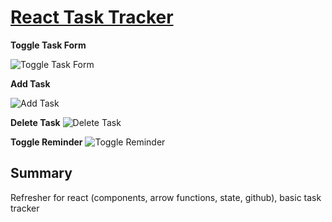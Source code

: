 # [React Task Tracker](http://GarrettYoung510.github.io/react-task-tracker)

**Toggle Task Form**

![Toggle Task Form](https://p12.f2.n0.cdn.getcloudapp.com/items/X6u827bQ/b358ca39-d275-4164-8ba4-4d8232ff1fd6.gif?v=6621c7b025fcc3c3b6b975a93d9cf48a)

**Add Task**

![Add Task](https://p12.f2.n0.cdn.getcloudapp.com/items/KouYQEAn/0d2ba469-1ee1-448d-9b61-14da10f350af.gif?v=6855c7eaec0ccbc07e23256064bf982a)

**Delete Task**
![Delete Task](https://p12.f2.n0.cdn.getcloudapp.com/items/llu6wXgv/a1237d74-5510-492f-8fde-8b36d9cabe37.gif?v=d71f89e1748b84d57e854230573d152a)

**Toggle Reminder**
![Toggle Reminder](https://p12.f2.n0.cdn.getcloudapp.com/items/KouYQE9L/465d6ddd-987d-44a0-8ada-2e813df03cd5.gif?v=3e3e9415131e065c31765ee8ec21e0e1)

## Summary

Refresher for react (components, arrow functions, state, github), basic task tracker
